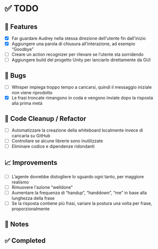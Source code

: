 # ✅ TODO

## 🚀 Features
- [X] Far guardare Audrey nella stessa direzione dell'utente fin dall'inizio
- [X] Aggiungere una parola di chiusura all’interazione, ad esempio “Goodbye”
- [ ] Creare un action recognizer per rilevare se l’utente sta sorridendo
- [ ] Aggiungere build del progetto Unity per lanciarlo direttamente da GUI

## 🐞 Bugs
- [ ] Whisper impiega troppo tempo a caricarsi, quindi il messaggio iniziale non viene riprodotto
- [X] Le frasi troncate rimangono in coda e vengono inviate dopo la risposta alla prima metà

## 🧹 Code Cleanup / Refactor
- [ ] Automatizzare la creazione della whiteboard localmente invece di caricarla su GitHub
- [ ] Controllare se alcune librerie sono inutilizzate
- [ ] Eliminare codice e dipendenze ridondanti

## 📈 Improvements
- [ ] L’agente dovrebbe distogliere lo sguardo ogni tanto, per maggiore realismo
- [ ] Rimuovere l'azione “welldone”
- [ ] Aumentare la frequenza di “handup”, “handdown”, “me” in base alla lunghezza della frase
- [ ] Se la risposta contiene più frasi, variare la postura una volta per frase, proporzionalmente

## 📝 Notes


## ✅ Completed
